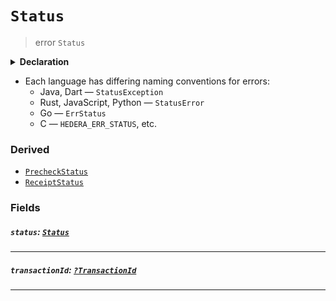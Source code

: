 # `Status`

> error `Status`

<details>
<summary><b>Declaration</b></summary>

```typescript
class StatusError extends Error {
    readonly status: Status;
    readonly transactionId: ?TransactionId;
}
```

</details>

-   Each language has differing naming conventions for errors:
    -   Java, Dart — `StatusException`
    -   Rust, JavaScript, Python — `StatusError`
    -   Go — `ErrStatus`
    -   C — `HEDERA_ERR_STATUS`, etc.

### Derived

-   [`PrecheckStatus`](reference/error/PrecheckStatus.md)
-   [`ReceiptStatus`](reference/error/ReceiptStatus.md)

### Fields

##### `status`: [`Status`](reference/Status.md)

---

##### `transactionId`: [`?TransactionId`](reference/core/TransactionId.md)

---
